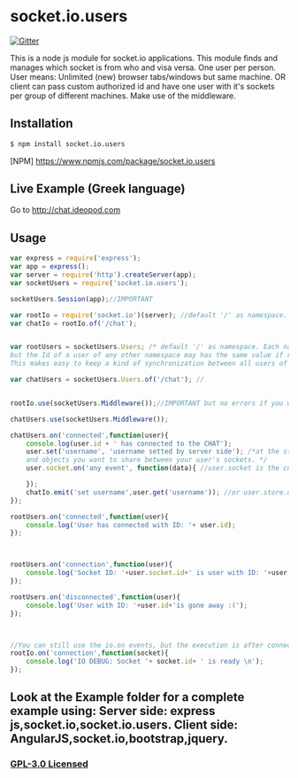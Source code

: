 # socket.io.users

[![Gitter](https://badges.gitter.im/Join%20Chat.svg)](https://gitter.im/nodets/socket.io.users?utm_source=badge&utm_medium=badge&utm_campaign=pr-badge)

This is a node js module for socket.io applications. This module finds and manages which socket is from who and visa versa.
One user per person. User means: Unlimited (new) browser tabs/windows but same machine. OR client can pass custom authorized id and have one user with it's sockets per group of different machines.
Make use of the middleware.


## Installation

```sh
$ npm install socket.io.users
```
[NPM] https://www.npmjs.com/package/socket.io.users

## Live Example (Greek language)

Go to http://chat.ideopod.com
## Usage

```js
var express = require('express');
var app = express();
var server = require('http').createServer(app);
var socketUsers = require('socket.io.users');

socketUsers.Session(app);//IMPORTANT

var rootIo = require('socket.io')(server); //default '/' as namespace.
var chatIo = rootIo.of('/chat');


var rootUsers = socketUsers.Users; /* default '/' as namespace. Each namespace has IT's OWN users object list,
but the Id of a user of any other namespace may has the same value if request comes from the same client-machine-user.
This makes easy to keep a kind of synchronization between all users of all different namespaces. */

var chatUsers = socketUsers.Users.of('/chat'); //


rootIo.use(socketUsers.Middleware());//IMPORTANT but no errors if you want to skip it for a io.of(namespace) that you don't want the socket.io.users' support.

chatUsers.use(socketUsers.Middleware());

chatUsers.on('connected',function(user){
    console.log(user.id + ' has connected to the CHAT');
    user.set('username', 'username setted by server side'); /*at the store property you can store any type of properties
    and objects you want to share between your user's sockets. */
    user.socket.on('any event', function(data){ //user.socket is the current socket, to get all connected sockets from this user, use: user.sockets

    });
    chatIo.emit('set username',user.get('username')); //or user.store.username
});

rootUsers.on('connected',function(user){
    console.log('User has connected with ID: '+ user.id);
});



rootUsers.on('connection',function(user){
    console.log('Socket ID: '+user.socket.id+' is user with ID: '+user.id);
});

rootUsers.on('disconnected',function(user){
    console.log('User with ID: '+user.id+'is gone away :(');
});



//You can still use the io.on events, but the execution is after connected and connection of the 'users' and 'chatUsers', no matter the order.
rootIo.on('connection',function(socket){
    console.log('IO DEBUG: Socket '+ socket.id+ ' is ready \n');
});


```

## Look at the Example folder for a complete example using: Server side: express js,socket.io,socket.io.users. Client side: AngularJS,socket.io,bootstrap,jquery.


### [GPL-3.0 Licensed](LICENSE)

[downloads-url]: https://www.npmjs.com/package/socket.io.users
